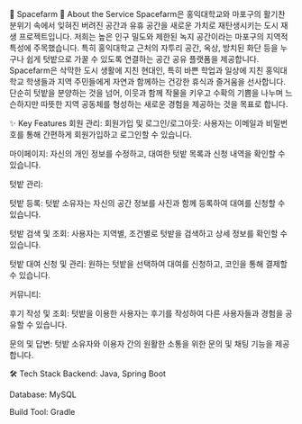 🚀 Spacefarm
🌱 About the Service
Spacefarm은 홍익대학교와 마포구의 활기찬 분위기 속에서 잊혀진 버려진 공간과 유휴 공간을 새로운 가치로 재탄생시키는 도시 재생 프로젝트입니다. 저희는 높은 인구 밀도와 제한된 녹지 공간이라는 마포구의 지역적 특성에 주목했습니다. 특히 홍익대학교 근처의 자투리 공간, 옥상, 방치된 화단 등을 누구나 쉽게 텃밭으로 가꿀 수 있도록 연결하는 공간 공유 플랫폼을 제공합니다.
Spacefarm은 삭막한 도시 생활에 지친 현대인, 특히 바쁜 학업과 일상에 지친 홍익대학교 학생들과 지역 주민들에게 자연과 함께하는 건강한 휴식과 즐거움을 선사합니다. 단순히 텃밭을 분양하는 것을 넘어, 이웃과 함께 작물을 키우고 수확의 기쁨을 나누며 느슨하지만 따뜻한 지역 공동체를 형성하는 새로운 경험을 제공하는 것을 목표로 합니다.

✨ Key Features
회원 관리: 회원가입 및 로그인/로그아웃: 사용자는 이메일과 비밀번호를 통해 간편하게 회원가입하고 로그인할 수 있습니다.

마이페이지: 자신의 개인 정보를 수정하고, 대여한 텃밭 목록과 신청 내역을 확인할 수 있습니다.

텃밭 관리:

  텃밭 등록: 텃밭 소유자는 자신의 공간 정보를 사진과 함께 등록하여 대여를 신청할 수 있습니다.

  텃밭 검색 및 조회: 사용자는 지역별, 조건별로 텃밭을 검색하고 상세 정보를 확인할 수 있습니다.

  텃밭 대여 신청 및 관리: 원하는 텃밭을 선택하여 대여를 신청하고, 코인을 통해 결제할 수 있습니다.

커뮤니티:

  후기 작성 및 조회: 텃밭을 이용한 사용자는 후기를 작성하여 다른 사용자들과 경험을 공유할 수 있습니다.

  문의 및 답변: 텃밭 소유자와 이용자 간의 원활한 소통을 위한 문의 및 채팅 기능을 제공합니다.

🛠️ Tech Stack
Backend: Java, Spring Boot

Database: MySQL

Build Tool: Gradle
